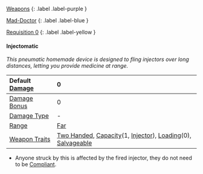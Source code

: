 
[Weapons](Game/Weapons-List)
{: .label .label-purple }

[Mad-Doctor](Game/Blocks/Mad-Doctor)
{: .label .label-blue }

[Requisition 0](Game/Deployment#Requisition)
{: .label .label-yellow }
#### Injectomatic
*This pneumatic homemade device is designed to fling injectors over long distances, letting you provide medicine at range.*

| Default [Damage](Core/Weapons#Calculating%20Damage) | 0                                                                                                                                                                                                          |
| :-------------------------------------------------- | :--------------------------------------------------------------------------------------------------------------------------------------------------------------------------------------------------------- |
| [Damage Bonus](Game/Core/Weapons#Damage%20Bonus)    | 0                                                                                                                                                                                                          |
| [Damage Type](Core/Weapons#Damage%20Type)           | -                                                                                                                                                                                                          |
| [Range](Core/Weapons#Range)                         | [Far](Game/Core/Movement#Far)                                                                                                                                                                              |
| [Weapon Traits](Core/Weapon-Traits)                 | [Two Handed](Game/Core/Blocks/Two-Handed), [Capacity](Game/Core/Blocks/Capacity)(1, [Injector](Game/Blocks/Injector)), [Loading](Game/Core/Blocks/Loading)(0), [Salvageable](Game/Core/Blocks/Salvageable) |

* Anyone struck by this is affected by the fired injector, they do not need to be [Compliant](Game/Core/Terminology#Compliant).